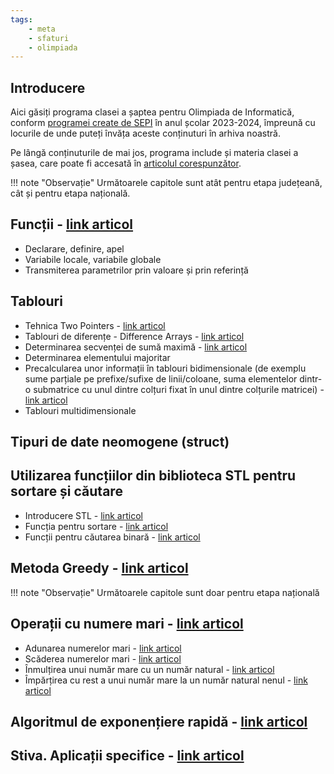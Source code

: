 ```yaml
---
tags:
    - meta
    - sfaturi
    - olimpiada
---
```


## Introducere

Aici găsiți programa clasei a șaptea pentru Olimpiada de Informatică, conform [programei create de SEPI](https://sepi.ro/assets/upload-file/oni2024/Programa%20pentru%20olimpiada%20de%20informatica_gimnaziu%20si%20liceu.pdf) în anul școlar 2023-2024, împreună cu locurile de unde puteți învăța aceste conținuturi în arhiva noastră. 

Pe lângă conținuturile de mai jos, programa include și materia clasei a șasea, care poate fi accesată în [articolul corespunzător](https://edu.roalgo.ro/olimpiada/clasa-VI/).

!!! note "Observație"
    Următoarele capitole sunt atât pentru etapa județeană, cât și pentru etapa națională.

## Funcții - [link articol](https://edu.roalgo.ro/cppintro/functions/)

* Declarare, definire, apel 
* Variabile locale, variabile globale 
* Transmiterea parametrilor prin valoare și prin referință 

## Tablouri  

* Tehnica Two Pointers - [link articol](https://edu.roalgo.ro/mediu/two-pointers/)
* Tablouri de diferențe - Difference Arrays - [link articol](https://edu.roalgo.ro/usor/partial-sums/?h=#smenul-lui-mars)
* Determinarea secvenței de sumă maximă - [link articol](https://edu.roalgo.ro/usor/sequences/#subsecventa-de-suma-maxima) 
* Determinarea elementului majoritar 
* Precalcularea unor informații în tablouri bidimensionale (de exemplu sume parțiale pe prefixe/sufixe de linii/coloane, suma elementelor dintr-o submatrice cu unul dintre colțuri fixat în unul dintre colțurile matricei) - [link articol](https://edu.roalgo.ro/usor/partial-sums/#extinderea-sumelor-partiale-pe-matrice)
* Tablouri multidimensionale 

## Tipuri de date neomogene (struct) 

## Utilizarea funcțiilor din biblioteca STL pentru sortare și căutare

* Introducere STL - [link articol](https://edu.roalgo.ro/cppintro/stl/)
* Funcția pentru sortare - [link articol](https://edu.roalgo.ro/usor/sorting/#functia-stdsort)
* Funcții pentru căutarea binară - [link articol](https://edu.roalgo.ro/usor/binary-search/#functii-de-sistem-pentru-cautarea-binara)

## Metoda Greedy - [link articol](https://edu.roalgo.ro/usor/greedy/)

!!! note "Observație"
    Următoarele capitole sunt doar pentru etapa națională

## Operații cu numere mari - [link articol](https://edu.roalgo.ro/mediu/bignum/)

* Adunarea numerelor mari - [link articol](https://edu.roalgo.ro/mediu/bignum/#adunarea-numerelor-mari/)
* Scăderea numerelor mari - [link articol](https://edu.roalgo.ro/mediu/bignum/#scaderea-numerelor-mari)
* Înmulțirea unui număr mare cu un număr natural - [link articol](https://edu.roalgo.ro/mediu/bignum/#inmultirea-unui-numar-mare-cu-un-numar-mic)
* Împărțirea cu rest a unui număr mare la un număr natural nenul - [link articol](https://edu.roalgo.ro/mediu/bignum/#impartirea-unui-numar-mare-la-un-numar-mic)

## Algoritmul de exponențiere rapidă - [link articol](https://edu.roalgo.ro/mediu/pow-log/#ridicarea-la-putere-in-timp-logaritmic)

## Stiva. Aplicații specifice - [link articol](https://edu.roalgo.ro/mediu/stack/)

